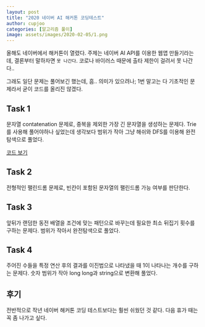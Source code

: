 ```yaml
---
layout: post
title: "2020 네이버 AI 해커톤 코딩테스트"
author: cupjoo
categories: [알고리즘 풀이]
image: assets/images/2020-02-05/1.png
---
```


올해도 네이버에서 해커톤이 열렸다. 주제는 네이버 AI API를 이용한 웹앱 만들기라는데, 결론부터 말하자면 `못 나간다`. 코로나 바이러스 때문에 출타 제한이 걸려서 못 나간다..

그래도 일단 문제는 풀어보긴 했는데, 흠.. 의미가 있으려나; 1번 말고는 다 기초적인 문제라서 굳이 코드를 올리진 않겠다.

## Task 1

문자열 contatenation 문제로, 중복을 제외한 가장 긴 문자열을 생성하는 문제다. Trie를 사용해 풀어야하나 싶었는데 생각보다 범위가 작아 그냥 해쉬와 DFS를 이용해 완전탐색으로 풀었다.

[코드 보기](https://github.com/armypago/Competitive-Programming/blob/master/Junyoung/Naver/2020_task1.cpp)

## Task 2

전형적인 팰린드롬 문제로, 빈칸이 포함된 문자열의 팰린드롬 가능 여부를 판단한다.

## Task 3

앞뒤가 랜덤한 동전 배열을 조건에 맞는 패턴으로 바꾸는데 필요한 최소 뒤집기 횟수를 구하는 문제다. 범위가 작아서 완전탐색으로 풀었다.

## Task 4

주어진 수들을 특정 연산 후의 결과를 이진법으로 나타냈을 때 1이 나타나는 개수를 구하는 문제다. 숫자 범위가 작아 long long과 string으로 변환해 풀었다.

## 후기

전반적으로 작년 네이버 해커톤 코딩 테스트보다는 훨씬 쉬웠던 것 같다. 다음 휴가 때는 꼭 좀 나가고 싶다.
